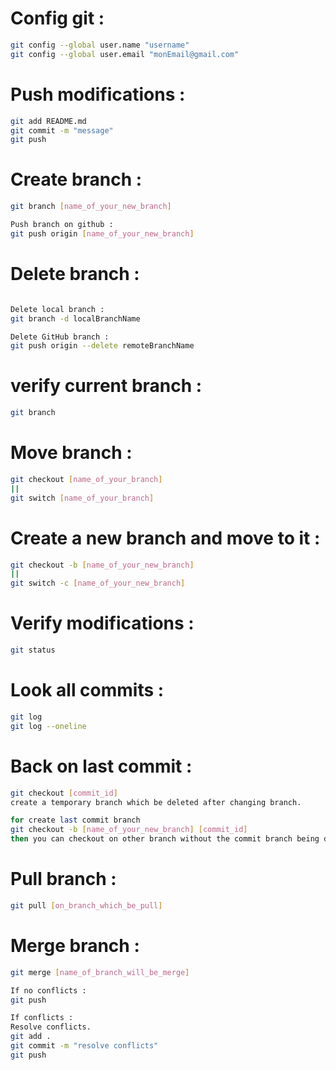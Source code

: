 # Config git :

```bash
git config --global user.name "username"
git config --global user.email "monEmail@gmail.com"
```

# Push modifications :

```bash
git add README.md
git commit -m "message"
git push
```

# Create branch :

```bash
git branch [name_of_your_new_branch]

Push branch on github :
git push origin [name_of_your_new_branch]
```

# Delete branch :

```bash

Delete local branch :
git branch -d localBranchName

Delete GitHub branch :
git push origin --delete remoteBranchName
```

# verify current branch :

```bash
git branch
```

# Move branch :

```bash
git checkout [name_of_your_branch]
||
git switch [name_of_your_branch]
```

# Create a new branch and move to it :

```bash
git checkout -b [name_of_your_new_branch]
||
git switch -c [name_of_your_new_branch]
```

# Verify modifications :

```bash
git status
```

# Look all commits :

```bash
git log
git log --oneline
```

# Back on last commit :

```bash
git checkout [commit_id]
create a temporary branch which be deleted after changing branch.

for create last commit branch
git checkout -b [name_of_your_new_branch] [commit_id]
then you can checkout on other branch without the commit branch being deleted.
```

# Pull branch :

```bash
git pull [on_branch_which_be_pull]
```

# Merge branch :

```bash
git merge [name_of_branch_will_be_merge]

If no conflicts :
git push

If conflicts :
Resolve conflicts.
git add .
git commit -m "resolve conflicts"
git push
```

